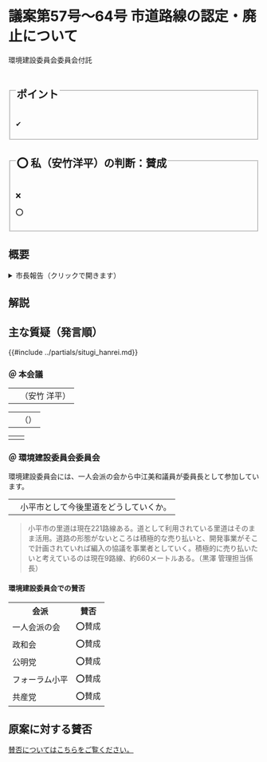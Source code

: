 # 議案第57号～64号 市道路線の認定・廃止について

<i class="fa fa-gavel" aria-hidden="true"></i> 環境建設委員会委員会付託

<fieldset class="point">
  <legend>
    <h2 class="point"> ポイント </h2>
  </legend>
  <p class="point">✔ </p>
</fieldset>

<fieldset class="sanpi">
  <legend>
    <h2 class="sanpi">⭕️ 私（安竹洋平）の判断：賛成 </h2>
  </legend>
  <p class="sanpi NG">❌ </p>
  <p class="sanpi OK">⭕️ </p>
</fieldset>


## 概要

<details>
<summary>市長報告（クリックで開きます）</summary>

> 「道路議案」8件についてです。議案第57号、及び議案第58号につきましては、都市計画法に基づく開発行為により整備され、市が寄付を受けた道路が、既存市道に接続することから、当該既存市道の終点位置、及び起点位置を変更して、元の路線名で再認定するものです。議案第59号につきましては都市計画法に基づく開発行為により整備され、市が寄付を受けた道路を、市道として認定するものです。議案第60号につきましては、里道の一部を売り払うことから当該既存里道の終点位置を変更して、元の路線名で再認定するものです。議案第61号、議案第62号、及び議案第64号につきましては、再認定する路線と重複するため廃止するものです。議案第63号につきましては、里道を売り払うため、廃止するものです｡

</details>

## 解説


## 主な質疑（発言順）
{{#include ../partials/situgi_hanrei.md}}

### ＠ 本会議

<table class="qanda"><tr><td><i class="fa fa-question-circle hitori yasutake" aria-label="安竹による質問"></i></td><td>
（安竹 洋平）
</td></tr></table>

<table class="qanda"><tr><td><i class="fa fa-question-circle hitori" aria-label="一人会派 その他議員による質問"></i></td><td>
（）
</td></tr></table>

<table class="qanda"><tr><td><i class="fa fa-question-circle-o" aria-label="その他議員による質問"></i></td><td>
</td></tr></table>

### ＠ 環境建設委員会委員会
環境建設委員会には、一人会派の会から中江美和議員が委員長として参加しています。

<table class="qanda"><tr><td><i class="fa fa-question-circle-o" aria-label="その他 議員による質問"></i></td><td>
小平市として今後里道をどうしていくか。
</td></tr></table>

> 小平市の里道は現在221路線ある。道として利用されている里道はそのまま活用。道路の形態がないところは積極的な売り払いと、開発事業がそこで計画されていれば編入の協議を事業者としていく。積極的に売り払いたいと考えているのは現在9路線、約660メートルある。（黒澤 管理担当係長）

#### 環境建設委員会での賛否

<table class="simple">
<tr><th>会派</th><th>賛否</th></tr>
<tr><td>一人会派の会</td><td>⭕賛成</td></tr>
<tr><td>政和会</td><td>⭕賛成</td></tr>
<tr><td>公明党</td><td>⭕賛成</td></tr>
<tr><td>フォーラム小平</td><td>⭕賛成</td></tr>
<tr><td>共産党</td><td>⭕賛成</td></tr>
</table>

## 原案に対する賛否
[賛否についてはこちらをご覧ください。](./index.md#賛否)